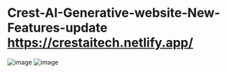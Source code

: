 # Crest-AI-Generative-website-New-Features-update https://crestaitech.netlify.app/
![image](https://github.com/shivamkapoor172002/Crest-AI-Generative-website-New-Features-update/assets/92868323/da0d67c2-eda3-41a8-ae68-40d4e712cc16)
![image](https://github.com/shivamkapoor172002/Crest-AI-Generative-website-New-Features-update/assets/92868323/7aa11a99-f9be-414d-ae7e-3e1979b64554)


